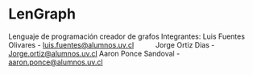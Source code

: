 # LenGraph
Lenguaje de programación creador de grafos
Integrantes: 
            Luis Fuentes Olivares - luis.fuentes@alumnos.uv.cl
            Jorge Ortiz Dias -  Jorge.ortiz@alumnos.uv.cl
            Aaron Ponce Sandoval - aaron.ponce@alumnos.uv.cl
